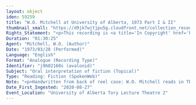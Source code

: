 ```yaml
---
layout: object
iden: 59259
title: "W.O. Mitchell at University of Alberta, 1973 Part I & II"
thumbnail_small: "https://d9jk7wjtjpu5g.cloudfront.net/collection_resource_files/thumbnails/000/134/072/small/SW050_01.jpeg?1669741319"
Rights_Statement: "<p>This recording is <a title='In Copyright' href='https://rightsstatements.org/page/InC/1.0/?language=en'>In Copyright</a> and is made available for non-commercial research and educational purposes, with permission from the rights holder(s). The University of Alberta wishes to hear from any copyright owner, or their representative, who believes that this recording has been used without authorization. Please contact <a title='erahelp@ualberta.ca' href='mailto:erahelp@ualberta.ca'>erahelp@ualberta.ca</a>. You may display/perform this material for non-commercial research or teaching purposes. For all other reproduction, performance or distribution uses, please contact the copyright holders</p>"
Duration: "01:30:25"
Agent: "Mitchell, W.O. (Author)"
Date: "1973/03/20 (Performed)"
Language: "English"
Format: "Analogue (Recording Type)"
Identifier: "j9602160s (avalonid)"
Subject: "Oral interpretation of fiction (Topical)"
Type: "Reading: Fiction (SpokenWeb)"
Note: "<p>Handwritten from back of reel case: W.O. Mitchell reads in TBL 2, Tuesday March 20/73, Track #1 0-256, Track #2 0-178, Questions 179-331; Track 1: 0 D. Bessai introduction; 9 Mitchell talking; 93 reads of the house he lived in; 250-end reads from V.P.; Track 2: 0-158 (cont'd) reads from V.P.; 160-295 answers questions on Alien Thunder</p> (General)"
Date_First_Ingested: "2020-08-27"
Event_Location: "University of Alberta Tory Lecture Theatre 2"
---
```


